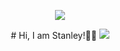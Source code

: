 <div align="center">
<p align="center">
  <img src="https://media.giphy.com/media/RbDKaczqWovIugyJmW/giphy.gif">
</p>
# Hi, I am Stanley!👨‍🎓


<img  src="https://github-readme-stats.vercel.app/api?username=stanley4429&show_icons=true&theme=tokyonight&icon_color=6392DF">

</div>
